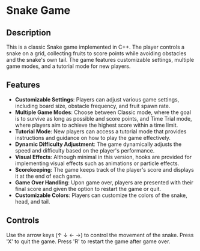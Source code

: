# Snake Game

## Description
This is a classic Snake game implemented in C++. The player controls a snake on a grid, collecting fruits to score points while avoiding obstacles and the snake's own tail. The game features customizable settings, multiple game modes, and a tutorial mode for new players.

## Features
- **Customizable Settings**: Players can adjust various game settings, including board size, obstacle frequency, and fruit spawn rate.
- **Multiple Game Modes**: Choose between Classic mode, where the goal is to survive as long as possible and score points, and Time Trial mode, where players aim to achieve the highest score within a time limit.
- **Tutorial Mode**: New players can access a tutorial mode that provides instructions and guidance on how to play the game effectively.
- **Dynamic Difficulty Adjustment**: The game dynamically adjusts the speed and difficulty based on the player's performance.
- **Visual Effects**: Although minimal in this version, hooks are provided for implementing visual effects such as animations or particle effects.
- **Scorekeeping**: The game keeps track of the player's score and displays it at the end of each game.
- **Game Over Handling**: Upon game over, players are presented with their final score and given the option to restart the game or quit.
- **Customizable Colors**: Players can customize the colors of the snake, head, and tail.

## Controls
Use the arrow keys (↑ ↓ ← →) to control the movement of the snake.
Press 'X' to quit the game.
Press 'R' to restart the game after game over.

